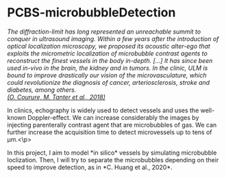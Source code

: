 # PCBS-microbubbleDetection*The diffraction-limit has long represented an unreachable summit to conquer in ultrasound imaging. Within a few years after the introduction of optical localization microscopy, we proposed its acoustic alter-ego that exploits the micrometric localization of microbubble contrast agents to reconstruct the finest vessels in the body in-depth. [...] It has since been used in-vivo in the brain, the kidney and in tumors. In the clinic, ULM is bound to improve drastically our vision of the microvasculature, which could revolutionize the diagnosis of cancer, arteriosclerosis, stroke and diabetes, among others.*<br>[*(O. Courure, M. Tanter et al., 2018)*](https://ieeexplore.ieee.org/stamp/stamp.jsp?tp=&arnumber=8396283)<p>In clinics, echography is widely used to detect vessels and uses the well-known Doppler-effect. We can increase considerably the images by injecting parenterally contrast agent that are microbubbles of gas. We can further increase the acquisition time to detect microvessels up to tens of µm.<\p><p>In this project, I aim to model *in silico* vessels by simulating microbubble loclization. Then, I will try to separate the microbubbles depending on their speed to improve detection, as in *C. Huang et al., 2020*.